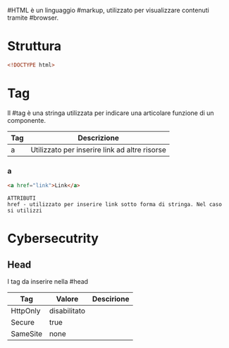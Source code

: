 #HTML è un linguaggio #markup, utilizzato per visualizzare contenuti tramite #browser.
# Struttura
```index.html
<!DOCTYPE html>
```
# Tag
Il #tag è una stringa utilizzata per indicare una articolare funzione di un componente. 

| Tag | Descrizione |
| ---- | ---- |
| a | Utilizzato per inserire link ad altre risorse |
### a
```HTML
<a href="link">Link</a>
```
	ATTRIBUTI
	href - utilizzato per inserire link sotto forma di stringa. Nel caso si utilizzi
# Cybersecutrity
## Head
I tag da inserire nella #head

| Tag      | Valore       | Descirione |
| -------- | ------------ | ---------- |
| HttpOnly | disabilitato |            |
| Secure   | true         |            |
| SameSite | none         |            |
